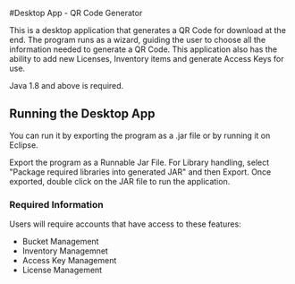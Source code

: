 #Desktop App - QR Code Generator

This is a desktop application that generates a QR Code for download at the end. The program runs as a wizard, guiding the user to choose all the information needed to generate a QR Code.
This application also has the ability to add new Licenses, Inventory items and generate Access Keys for use.

Java 1.8 and above is required.

## Running the Desktop App

You can run it by exporting the program as a .jar file or by running it on Eclipse.

Export the program as a Runnable Jar File. For Library handling, select "Package required libraries into generated JAR" and then Export.
Once exported, double click on the JAR file to run the application.

### Required Information
Users will require accounts that have access to these features:
- Bucket Management
- Inventory Managemnet
- Access Key Management
- License Management

